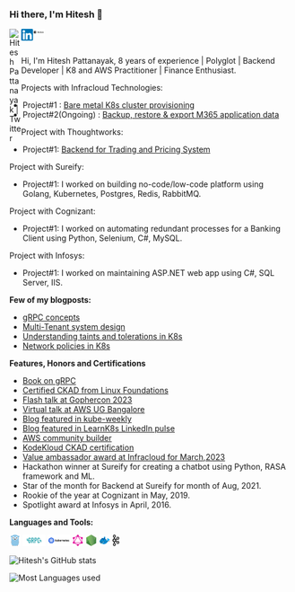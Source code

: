 ### Hi there, I'm Hitesh 👋

<a href="https://twitter.com/hitesh110393">
  <img align="left" alt="Hitesh Pattanayak | Twitter" width="21px" src="https://raw.githubusercontent.com/anuraghazra/anuraghazra/master/assets/twitter.svg" />
</a>
<a href="https://www.linkedin.com/in/hitesh-pattanayak-52290b160/">
  <img align="left" alt="Hitesh Pattanayak | linkedin" width="21px" src="https://github.com/HiteshRepo/hiteshrepo/blob/main/img/linked-in.png"/>
</a>
<a href="https://hitesh-pattanayak.medium.com/">
  <img align="left" alt="Hitesh Pattanayak | Medium" width="21px" src="https://github.com/HiteshRepo/hiteshrepo/blob/main/img/medium.jpeg"/>
</a>
<br />
<br />

Hi, I'm Hitesh Pattanayak, 8 years of experience | Polyglot | Backend Developer | K8 and AWS Practitioner | Finance Enthusiast.

Projects with Infracloud Technologies:
- Project#1 : [Bare metal K8s cluster provisioning](https://github.com/HiteshRepo/hiteshrepo/blob/main/projects/eksa-bm.md)
- Project#2(Ongoing) : [Backup, restore & export M365 application data](https://corsobackup.io/)


Project with Thoughtworks:
- Project#1: [Backend for Trading and Pricing System](https://github.com/HiteshRepo/hiteshrepo/blob/main/projects/voyager.md)

Project with Sureify: 
- Project#1: I worked on building no-code/low-code platform using Golang, Kubernetes, Postgres, Redis, RabbitMQ.

Project with Cognizant: 
- Project#1: I worked on automating redundant processes for a Banking Client using Python, Selenium, C#, MySQL.

Project with Infosys:
- Project#1: I worked on  maintaining ASP.NET web app using C#, SQL Server, IIS.

**Few of my blogposts:**
- [gRPC concepts](https://www.infracloud.io/blogs/understanding-grpc-concepts-best-practices)
- [Multi-Tenant system design](https://medium.com/dev-genius/ticket-management-system-design-c32f948ce3c4)
- [Understanding taints and tolerations in K8s](https://medium.com/dev-genius/taints-tolerations-and-node-affinity-in-kubernetes-41d063157852)
- [Network policies in K8s](https://medium.com/dev-genius/network-policy-in-k8s-14eeeb905bb)

**Features, Honors and Certifications**
- [Book on gRPC](https://www.amazon.in/Modern-API-Design-gRPC-Distributed/dp/8197081832)
- [Certified CKAD from Linux Foundations](https://ti-user-certificates.s3.amazonaws.com/e0df7fbf-a057-42af-8a1f-590912be5460/0a7c5003-3e42-42e6-91b7-6746427872ee-hitesh-kumar-pattanayak-4f81e509-42d0-4205-a165-8fb54e333ac3-certificate.pdf)
- [Flash talk at Gophercon 2023](https://www.youtube.com/watch?v=X8b-cxR-FxY&list=PLbgP71NCXCqGsqyEQt4op6MuQLvvKpuU7&index=19/)
- [Virtual talk at AWS UG Bangalore](https://www.linkedin.com/feed/update/urn:li:activity:7078232488233373696/)
- [Blog featured in kube-weekly](https://email.linuxfoundation.org/kubeweekly-332)
- [Blog featured in LearnK8s LinkedIn pulse](https://www.linkedin.com/pulse/kubernetes-contributions-from-126-127-quality-of-service-memory/)
- [AWS community builder](https://www.linkedin.com/feed/update/urn:li:activity:7036657859182346240)
- [KodeKloud CKAD certification](https://kodekloud.com/certificate-verification/7C93AD7ED0-7C9992E1F1-7C8D7A6E28)
- [Value ambassador award at Infracloud for March,2023](https://www.linkedin.com/feed/update/urn:li:activity:7044552619712815104)
- Hackathon winner at Sureify for creating a chatbot using Python, RASA framework and ML.
- Star of the month for Backend at Sureify for month of Aug, 2021.
- Rookie of the year at Cognizant in May, 2019.
- Spotlight award at Infosys in April, 2016.

**Languages and Tools:**  

<code><img height="20" src="https://github.com/HiteshRepo/hiteshrepo/blob/main/img/golang.png"></code>
<code><img height="20" src="https://github.com/HiteshRepo/hiteshrepo/blob/main/img/grpcio-ar21.svg"></code>
<code><img height="20" src="https://github.com/HiteshRepo/hiteshrepo/blob/main/img/kubernetes-ar21.svg"></code>
<code><img height="20" src="https://raw.githubusercontent.com/github/explore/5c058a388828bb5fde0bcafd4bc867b5bb3f26f3/topics/graphql/graphql.png"></code>
<code><img height="20" src="https://raw.githubusercontent.com/github/explore/80688e429a7d4ef2fca1e82350fe8e3517d3494d/topics/nodejs/nodejs.png"></code>
<code><img height="20" src="https://github.com/HiteshRepo/hiteshrepo/blob/main/img/icons8-docker.svg"></code>
<code><img height="20" src="https://github.com/HiteshRepo/hiteshrepo/blob/main/img/kafka-seeklogo.com.svg"></code>

![Hitesh's GitHub stats](https://github-readme-stats.vercel.app/api?username=hiteshrepo)

![Most Languages used](https://github-readme-stats.anuraghazra1.vercel.app/api/top-langs/?username=hiteshrepo&layout=compact)
